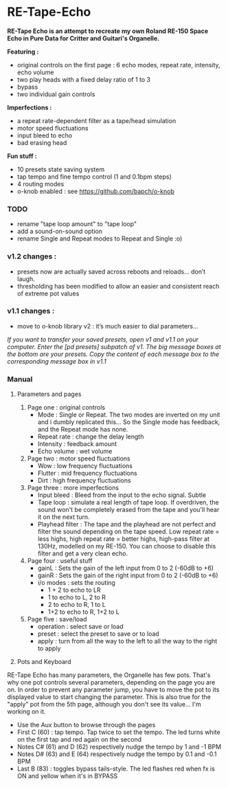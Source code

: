 # RE-Tape-Echo

**RE-Tape Echo is an attempt to recreate my own Roland RE-150 Space Echo in Pure Data for Critter and Guitari's Organelle.**

**Featuring :**
* original controls on the first page : 6 echo modes, repeat rate, intensity, echo volume
* two play heads with a fixed delay ratio of 1 to 3
* bypass
* two individual gain controls

**Imperfections :**
* a repeat rate-dependent filter as a tape/head simulation
* motor speed fluctuations
* input bleed to echo
* bad erasing head

**Fun stuff :**
* 10 presets state saving system
* tap tempo and fine tempo control (1 and 0.1bpm steps)
* 4 routing modes
* o-knob enabled : see https://github.com/bapch/o-knob

### TODO
* rename "tape loop amount" to "tape loop"
* add a sound-on-sound option
* rename Single and Repeat modes to Repeat and Single :o)

### v1.2 changes :
* presets now are actually saved across reboots and reloads… don’t laugh.
* thresholding has been modified to allow an easier and consistent reach of extreme pot values

### v1.1 changes :
* move to o-knob library v2 : it’s much easier to dial parameters…

_If you want to transfer your saved presets, open v1 and v1.1 on your computer. Enter the [pd presets] subpatch of v1. The big message boxes at the bottom are your presets. Copy the content of each message box to the corresponding message box in v1.1_

### Manual
1. Parameters and pages
   1. Page one : original controls
      * Mode : Single or Repeat. The two modes are inverted on my unit and i dumbly replicated this... So the Single mode has feedback, and the Repeat mode has none.
      * Repeat rate : change the delay length
      * Intensity : feedback amount
      * Echo volume : wet volume
   2. Page two : motor speed fluctuations
      * Wow : low frequency fluctuations
      * Flutter : mid frequency fluctuations
      * Dirt : high frequency fluctuations
   3. Page three : more imperfections
      * Input bleed : Bleed from the input to the echo signal. Subtle
      * Tape loop : simulate a real length of tape loop. If overdriven, the sound won't be completely erased from the tape and you'll hear it on the next turn.
      * Playhead filter : The tape and the playhead are not perfect and filter the sound depending on the tape speed. Low repeat rate = less highs, high repeat rate = better highs, high-pass filter at 130Hz, modelled on my RE-150. You can choose to disable this filter and get a very clean echo.
   4. Page four : useful stuff
      * gainL : Sets the gain of the left input from 0 to 2 (-60dB to +6)
      * gainR : Sets the gain of the right input from 0 to 2 (-60dB to +6)
      * i/o modes : sets the routing
          * 1 + 2 to echo to LR
          * 1 to echo to L, 2 to R
          * 2 to echo to R, 1 to L
          * 1+2 to echo to R, 1+2 to L
   5. Page five : save/load
      * operation : select save or load
      * preset : select the preset to save or to load
      * apply : turn from all the way to the left to all the way to the right to apply
 
2. Pots and Keyboard

RE-Tape Echo has many parameters, the Organelle has few pots. That's why one pot controls several parameters, depending on the page you are on. In order to prevent any parameter jump, you have to move the pot to its displayed value to start changing the parameter. This is also true for the "apply" pot from the 5th page, although you don't see its value... I'm working on it.

* Use the Aux button to browse through the pages
* First C (60) : tap tempo. Tap twice to set the tempo. The led turns white on the first tap and red again on the second
* Notes C# (61) and D (62) respectively nudge the tempo by 1 and -1 BPM
* Notes D# (63) and E (64) respectively nudge the tempo by 0.1 and -0.1 BPM
* Last B (83) : toggles bypass tails-style. The led flashes red when fx is ON and yellow when it's in BYPASS
